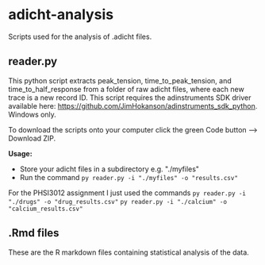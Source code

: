 # adicht-analysis
Scripts used for the analysis of .adicht files.

## reader.py
This python script extracts peak_tension, time_to_peak_tension, and time_to_half_response from a folder of raw adicht files, where each new trace is a new record ID.
This script requires the adinstruments SDK driver available here: https://github.com/JimHokanson/adinstruments_sdk_python. Windows only.

To download the scripts onto your computer click the green Code button --> Download ZIP.

**Usage:**
 - Store your adicht files in a subdirectory e.g. "./myfiles"
 - Run the command `py reader.py -i "./myfiles" -o "results.csv"`

For the PHSI3012 assignment I just used the commands
`py reader.py -i "./drugs" -o "drug_results.csv"`
`py reader.py -i "./calcium" -o "calcium_results.csv"`

## .Rmd files
These are the R markdown files containing statistical analysis of the data.
